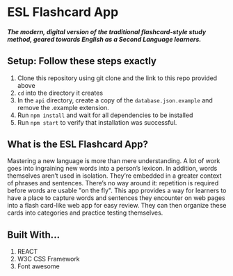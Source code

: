 # ESL Flashcard App
##### The modern, digital version of the traditional flashcard-style study method, geared towards English as a Second Language learners.

## Setup: Follow these steps exactly

1. Clone this repository using git clone and the link to this repo provided above
1. `cd` into the directory it creates
1. In the `api` directory, create a copy of the `database.json.example` and remove the .example extension.
1. Run `npm install` and wait for all dependencies to be installed
1. Run `npm start` to verify that installation was successful.

## What is the ESL Flashcard App?

Mastering a new language is more than mere understanding. A lot of work goes into ingraining new words into a person’s lexicon. In addition, words themselves aren’t used in isolation. They’re embedded in a greater context of phrases and sentences. There’s no way around it: repetition is required before words are usable "on the fly". This app provides a way for learners to have a place to capture words and sentences they encounter on web pages into a flash card-like web app for easy review. They can then organize these cards into categories and practice testing themselves. 

## Built With...
1. REACT
1. W3C CSS Framework
1. Font awesome
